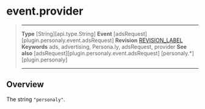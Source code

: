 # event.provider

> --------------------- ------------------------------------------------------------------------------------------
> __Type__              [String][api.type.String]
> __Event__             [adsRequest][plugin.personaly.event.adsRequest]
> __Revision__          [REVISION_LABEL](REVISION_URL)
> __Keywords__          ads, advertising, Persona.ly, adsRequest, provider
> __See also__			[adsRequest][plugin.personaly.event.adsRequest]
>						[personaly.*][plugin.personaly]
> --------------------- ------------------------------------------------------------------------------------------

## Overview

The string `"personaly"`.
